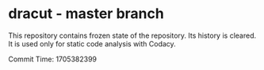 # dracut - master branch

This repository contains frozen state of the repository.
Its history is cleared. It is used only for static code
analysis with Codacy.

Commit Time: 1705382399